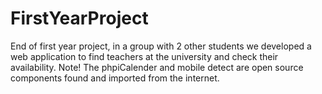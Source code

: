 # FirstYearProject
End of first year project, in a group with 2 other students we developed a web application to find teachers at the university and check their availability. Note! The phpiCalender and mobile detect are open source components found and imported from the internet.
